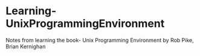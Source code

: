 # Learning-UnixProgrammingEnvironment
Notes from learning the book- Unix Programming Environment by Rob Pike, Brian Kernighan
